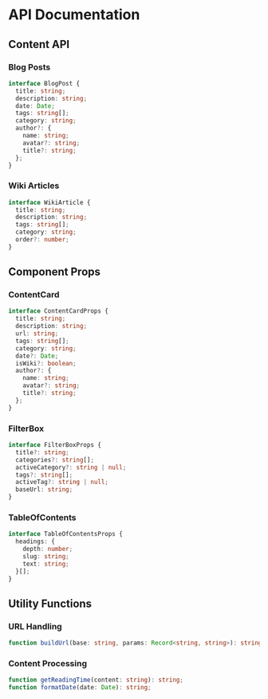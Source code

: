 # API Documentation

## Content API

### Blog Posts

```typescript
interface BlogPost {
  title: string;
  description: string;
  date: Date;
  tags: string[];
  category: string;
  author?: {
    name: string;
    avatar?: string;
    title?: string;
  };
}
```

### Wiki Articles

```typescript
interface WikiArticle {
  title: string;
  description: string;
  tags: string[];
  category: string;
  order?: number;
}
```

## Component Props

### ContentCard

```typescript
interface ContentCardProps {
  title: string;
  description: string;
  url: string;
  tags: string[];
  category: string;
  date?: Date;
  isWiki?: boolean;
  author?: {
    name: string;
    avatar?: string;
    title?: string;
  };
}
```

### FilterBox

```typescript
interface FilterBoxProps {
  title?: string;
  categories?: string[];
  activeCategory?: string | null;
  tags?: string[];
  activeTag?: string | null;
  baseUrl: string;
}
```

### TableOfContents

```typescript
interface TableOfContentsProps {
  headings: {
    depth: number;
    slug: string;
    text: string;
  }[];
}
```

## Utility Functions

### URL Handling

```typescript
function buildUrl(base: string, params: Record<string, string>): string;
```

### Content Processing

```typescript
function getReadingTime(content: string): string;
function formatDate(date: Date): string;
```